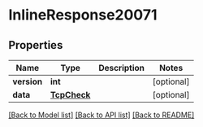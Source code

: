 # InlineResponse20071

## Properties
Name | Type | Description | Notes
------------ | ------------- | ------------- | -------------
**version** | **int** |  | [optional] 
**data** | [**TcpCheck**](TcpCheck.md) |  | [optional] 

[[Back to Model list]](../README.md#documentation-for-models) [[Back to API list]](../README.md#documentation-for-api-endpoints) [[Back to README]](../README.md)

